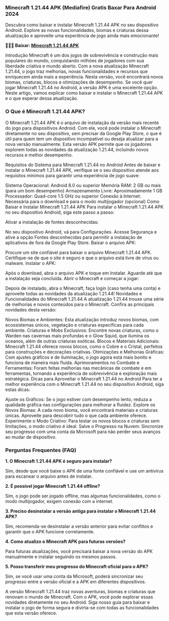 ### Minecraft 1.21.44 APK (Mediafire) Gratis Baxar Para Android 2024
Descubra como baixar e instalar Minecraft 1.21.44 APK no seu dispositivo Android. Explore as novas funcionalidades, biomas e criaturas dessa atualização e aproveite uma experiência de jogo ainda mais emocionante!

**🌈🙋‍♀️ Baixar: [Minecraft 1.21.44 APK](https://modilimitado.io/pt/minecraft-apk)**

Introdução
Minecraft é um dos jogos de sobrevivência e construção mais populares do mundo, conquistando milhões de jogadores com sua liberdade criativa e mundo aberto. Com a nova atualização Minecraft 1.21.44, o jogo traz melhorias, novas funcionalidades e recursos que enriquecem ainda mais a experiência. Nesta versão, você encontrará novos biomas, criaturas, blocos e otimizações de desempenho. Se você quer jogar Minecraft 1.21.44 no Android, a versão APK é uma excelente opção. Neste artigo, vamos explicar como baixar e instalar o Minecraft 1.21.44 APK e o que esperar dessa atualização.

### O Que é Minecraft 1.21.44 APK?
O Minecraft 1.21.44 APK é o arquivo de instalação da versão mais recente do jogo para dispositivos Android. Com ele, você pode instalar o Minecraft diretamente no seu dispositivo, sem precisar da Google Play Store, o que é útil para quem tem um dispositivo incompatível ou deseja atualizar para a nova versão manualmente. Esta versão APK permite que os jogadores explorem todas as novidades da atualização 1.21.44, incluindo novos recursos e melhor desempenho.

Requisitos do Sistema para Minecraft 1.21.44 no Android
Antes de baixar e instalar o Minecraft 1.21.44 APK, verifique se o seu dispositivo atende aos requisitos mínimos para garantir uma experiência de jogo suave:

Sistema Operacional: Android 8.0 ou superior
Memória RAM: 2 GB ou mais (para um bom desempenho)
Armazenamento Livre: Aproximadamente 1 GB
Processador: Quad-core 1.5 GHz ou superior
Conexão à Internet: Necessária para o download e para o modo multijogador (opcional)
Como Baixar e Instalar Minecraft 1.21.44 APK
Para instalar o Minecraft 1.21.44 APK no seu dispositivo Android, siga este passo a passo:

Ativar a instalação de fontes desconhecidas:

No seu dispositivo Android, vá para Configurações.
Acesse Segurança e ative a opção Fontes desconhecidas para permitir a instalação de aplicativos de fora da Google Play Store.
Baixar o arquivo APK:

Procure um site confiável para baixar o arquivo Minecraft 1.21.44 APK.
Certifique-se de que o site é seguro e que o arquivo está livre de vírus ou malware.
Instalar o APK:

Após o download, abra o arquivo APK e toque em Instalar.
Aguarde até que a instalação seja concluída.
Abrir o Minecraft e começar a jogar:

Depois de instalado, abra o Minecraft, faça login (caso tenha uma conta) e aproveite todas as novidades da atualização 1.21.44!
Novidades e Funcionalidades do Minecraft 1.21.44
A atualização 1.21.44 trouxe uma série de melhorias e novos conteúdos para o Minecraft. Confira as principais novidades desta versão:

Novos Biomas e Ambientes: Esta atualização introduz novos biomas, com ecossistemas únicos, vegetação e criaturas específicas para cada ambiente.
Criaturas e Mobs Exclusivos: Encontre novas criaturas, como o Warden nas cavernas mais profundas e o Glow Squid, que ilumina os oceanos, além de outras criaturas exóticas.
Blocos e Materiais Adicionais: Minecraft 1.21.44 oferece novos blocos, como o Cobre e o Cristal, perfeitos para construções e decorações criativas.
Otimizações e Melhorias Gráficas: Com ajustes gráficos e de iluminação, o jogo agora está mais bonito e funciona de maneira mais fluida.
Aprimoramentos no Combate e Ferramentas: Foram feitas melhorias nas mecânicas de combate e em ferramentas, tornando a experiência de sobrevivência e exploração mais estratégica.
Dicas para Aproveitar o Minecraft 1.21.44 no Android
Para ter a melhor experiência com o Minecraft 1.21.44 no seu dispositivo Android, siga estas dicas:

Ajuste os Gráficos: Se o jogo estiver com desempenho lento, reduza a qualidade gráfica nas configurações para melhorar a fluidez.
Explore os Novos Biomas: A cada novo bioma, você encontrará materiais e criaturas únicas. Aproveite para descobrir tudo o que cada ambiente oferece.
Experimente o Modo Criativo: Para testar os novos blocos e criaturas sem limitações, o modo criativo é ideal.
Salve o Progresso na Nuvem: Sincronize seu progresso com uma conta da Microsoft para não perder seus avanços ao mudar de dispositivo.
### Perguntas Frequentes (FAQ)
**1. O Minecraft 1.21.44 APK é seguro para instalar?**

Sim, desde que você baixe o APK de uma fonte confiável e use um antivírus para escanear o arquivo antes de instalar.

**2. É possível jogar Minecraft 1.21.44 offline?**

Sim, o jogo pode ser jogado offline, mas algumas funcionalidades, como o modo multijogador, exigem conexão com a internet.

**3. Preciso desinstalar a versão antiga para instalar o Minecraft 1.21.44 APK?**

Sim, recomenda-se desinstalar a versão anterior para evitar conflitos e garantir que o APK funcione corretamente.

**4. Como atualizo o Minecraft APK para futuras versões?**

Para futuras atualizações, você precisará baixar a nova versão do APK manualmente e instalar seguindo os mesmos passos.

**5. Posso transferir meu progresso do Minecraft oficial para o APK?**

Sim, se você usar uma conta da Microsoft, poderá sincronizar seu progresso entre a versão oficial e a APK em diferentes dispositivos.

A versão Minecraft 1.21.44 traz novas aventuras, biomas e criaturas que renovam o mundo de Minecraft. Com o APK, você pode explorar essas novidades diretamente no seu Android. Siga nosso guia para baixar e instalar o jogo de forma segura e divirta-se com todas as funcionalidades que esta versão oferece.
